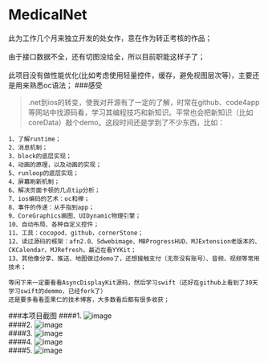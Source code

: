 # MedicalNet
此为工作几个月来独立开发的处女作，意在作为转正考核的作品；
<br/><br/>
由于接口数据不全，还有切图没给全，所以目前职能这样子了；
<br/><br/>
此项目没有做性能优化(比如考虑使用轻量控件，缓存，避免视图层次等)，主要还是用来熟悉oc语法；
###感受
  >.net到ios的转变，使我对开源有了一定的了解，时常在github、code4app等网站中找源码看，学习其编程技巧和新知识。平常也会把新知识（比如coreData）敲个demo。这段时间还是学到了不少东西，比如：
  
    1、了解runtime；
    2、消息机制；
    3、block的底层实现；
    4、动画的原理，以及动画的实现；
    5、runloop的底层实现；
    4、屏幕刷新机制；
    6、解决页面卡顿的几点tip分析；
    7、ios编码的艺术：oc和禅；
    8、事件的传递：从手指到app；
    9、CoreGraphics画图、UIDynamic物理引擎；
    10、自动布局、各种自定义控件；
    11、工具：cocopod、github，cornerStone；
    12、读过源码的框架：afn2.0、Sdwebimage、MBProgressHUD、MJExtension老版本的、CKCalendar、MJRefresh，最近在看YYKit；
    13、其他像分享、推送、地图做过demo了，还想接触支付（无奈没有账号）、音频、视频等常用技术；

    等闲下来一定要看看AsyncDisplayKit源码，然后学习swift（还好在github上看到了30天学习swift的demmo，已经fork了）
    还是要多看看歪果仁的技术博客，大多数看后都有很多收获；
  

###本项目截图
####1.
![image](https://github.com/ZAIJIANLUOYE110/MedicalNet/blob/master/screenshots/2.png)<br/>
####2.
![image](https://github.com/ZAIJIANLUOYE110/MedicalNet/blob/master/screenshots/3.png)<br/>
####3.
![image](https://github.com/ZAIJIANLUOYE110/MedicalNet/blob/master/screenshots/4.png)<br/>
####4.
![image](https://github.com/ZAIJIANLUOYE110/MedicalNet/blob/master/screenshots/5.png)<br/>
####5.
![image](https://github.com/ZAIJIANLUOYE110/MedicalNet/blob/master/screenshots/6.png)
